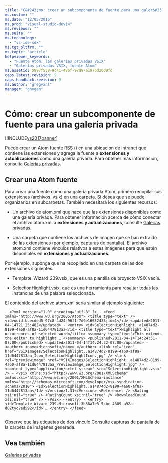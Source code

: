 ```yaml
---
title: "C&#243;mo: crear un subcomponente de fuente para una galer&#237;a privada | Microsoft Docs"
ms.custom: ""
ms.date: "12/05/2016"
ms.prod: "visual-studio-dev14"
ms.reviewer: ""
ms.suite: ""
ms.technology: 
  - "vs-ide-sdk"
ms.tgt_pltfrm: ""
ms.topic: "article"
helpviewer_keywords: 
  - "Fuente Atom, las galerías privadas VSIX"
  - "Galerías privadas VSIX, fuente Atom"
ms.assetid: 5897f538-9c41-486f-97d9-a1976d20d9fd
caps.latest.revision: 9
caps.handback.revision: 9
ms.author: "gregvanl"
manager: "ghogen"
---
```

# C&#243;mo: crear un subcomponente de fuente para una galer&#237;a privada
[!INCLUDE[vs2017banner](../code-quality/includes/vs2017banner.md)]

Puede crear un Atom fuente RSS \(\) en una ubicación de intranet que contiene las extensiones y agrega la fuente a **extensiones y actualizaciones** como una galería privada. Para obtener más información, consulta [Galerías privadas](../extensibility/private-galleries.md).  
  
## Crear una Atom fuente  
 Para crear una fuente como una galería privada Atom, primero recopilar sus extensiones \(archivos .vsix\) en una carpeta. Si desea que se puede organizarlos en subcarpetas. También necesitará los siguientes recursos:  
  
-   Un archivo de atom.xml que hace que las extensiones disponibles como una galería privada. Para obtener información acerca de cómo conectar el archivo atom.xml a **extensiones y actualizaciones**, consulte [Galerías privadas](../extensibility/private-galleries.md).  
  
-   Una carpeta que contiene los archivos de imagen que se han extraído de las extensiones \(por ejemplo, capturas de pantalla\). El archivo atom.xml contiene vínculos relativos a estas imágenes para que estén disponibles en **extensiones y actualizaciones**.  
  
 Por ejemplo, suponga que ha recopilado en una carpeta de las dos extensiones siguientes:  
  
-   Template\_Wizard\_239.vsix, que es una plantilla de proyecto VSIX vacía.  
  
-   SelectionHighlight.vsix, que es una herramienta para resaltar todas las instancias de una palabra seleccionada.  
  
 El contenido del archivo atom.xml sería similar al ejemplo siguiente:  
  
```  
  <?xml version="1.0" encoding="utf-8" ?> - <feed xmlns="http://www.w3.org/2005/Atom"> <title type="text" /> <id>uuid:bcecded5-97c8-4d24-96f1-7d9e16652433;id=1</id> <updated>2011-04-14T21:25:48Z</updated> - <entry> <id>SelectionHighlight..a14874d2-8199-4a60-af8a-11d6447813aa</id> <title type="text">Highlight all occurrences of selected word</title> <summary type="text">This extends the editor to highlight ….</summary> <published>2011-04-14T14:24:51-07:00</published> <updated>2011-04-14T14:24:22-07:00</updated> - <author> <name>Microsoft</name> </author> <link rel="icon" href="VSIXImages/SelectionHighlight..a14874d2-8199-4a60-af8a-11d6447813aa_Icon_SelectionHighlightIcon.jpg" /> <link rel="previewimage" href="VSIXImages/SelectionHighlight..a14874d2-8199-4a60-af8a-11d6447813aa_PreviewImage_SelectionHighlight.jpg" /> <content type="application/octet-stream" src="SelectionHighlight.vsix" /> - <Vsix xmlns:xsd="http://www.w3.org/2001/XMLSchema" xmlns:xsi="http://www.w3.org/2001/XMLSchema-instance" xmlns="http://schemas.microsoft.com/developer/vsx-syndication-schema/2010"> <Id>SelectionHighlight..a14874d2-8199-4a60-af8a-11d6447813aa</Id> <Version>1.31</Version> <References /> <Rating xsi:nil="true" /> <RatingCount xsi:nil="true" /> <DownloadCount xsi:nil="true" /> </Vsix> </entry> - <entry> <id>Template_Wizard_239.Microsoft.3b38a7e3-5cbc-4389-a92a-d82tyc2ed592</id> … </entry> </feed>  
  
```  
  
 Observe que las etiquetas de dos vínculo Consulte capturas de pantalla de la carpeta de imágenes generada.  
  
## Vea también  
 [Galerías privadas](../extensibility/private-galleries.md)
